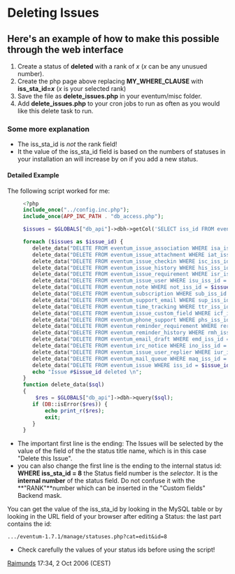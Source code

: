 # Deleting Issues

## Here's an example of how to make this possible through the web interface

1. Create a status of **deleted** with a rank of _x_ (_x_ can be any unusued number).
2. Create the php page above replacing **MY_WHERE_CLAUSE** with **iss_sta_id=_x_** (_x_ is your selected rank)
3. Save the file as **delete_issues.php** in your eventum/misc folder.
4. Add **delete_issues.php** to your cron jobs to run as often as you would like this delete task to run.

### Some more explanation

-   The iss_sta_id is _not_ the rank field!
-   It the value of the iss_sta_id field is based on the numbers of statuses in your installation an will increase by on if you add a new status.

#### Detailed Example

The following script worked for me:

```php
     <?php
     include_once("../config.inc.php");
     include_once(APP_INC_PATH . "db_access.php");

     $issues = $GLOBALS["db_api"]->dbh->getCol('SELECT iss_id FROM eventum_issue, eventum_status WHERE iss_sta_id = sta_id AND sta_title = "Delete this Issue"');

     foreach ($issues as $issue_id) {
        delete_data("DELETE FROM eventum_issue_association WHERE isa_issue_id = $issue_id");
        delete_data("DELETE FROM eventum_issue_attachment WHERE iat_iss_id = $issue_id");
        delete_data("DELETE FROM eventum_issue_checkin WHERE isc_iss_id = $issue_id");
        delete_data("DELETE FROM eventum_issue_history WHERE his_iss_id = $issue_id");
        delete_data("DELETE FROM eventum_issue_requirement WHERE isr_iss_id = $issue_id");
        delete_data("DELETE FROM eventum_issue_user WHERE isu_iss_id = $issue_id");
        delete_data("DELETE FROM eventum_note WHERE not_iss_id = $issue_id");
        delete_data("DELETE FROM eventum_subscription WHERE sub_iss_id = $issue_id");
        delete_data("DELETE FROM eventum_support_email WHERE sup_iss_id = $issue_id");
        delete_data("DELETE FROM eventum_time_tracking WHERE ttr_iss_id = $issue_id");
        delete_data("DELETE FROM eventum_issue_custom_field WHERE icf_iss_id = $issue_id");
        delete_data("DELETE FROM eventum_phone_support WHERE phs_iss_id = $issue_id");
        delete_data("DELETE FROM eventum_reminder_requirement WHERE rer_iss_id = $issue_id");
        delete_data("DELETE FROM eventum_reminder_history WHERE rmh_iss_id = $issue_id");
        delete_data("DELETE FROM eventum_email_draft WHERE emd_iss_id = $issue_id");
        delete_data("DELETE FROM eventum_irc_notice WHERE ino_iss_id = $issue_id");
        delete_data("DELETE FROM eventum_issue_user_replier WHERE iur_iss_id = $issue_id");
        delete_data("DELETE FROM eventum_mail_queue WHERE maq_iss_id = $issue_id");
        delete_data("DELETE FROM eventum_issue WHERE iss_id = $issue_id");
        echo "Issue #$issue_id deleted \n";
     }
     function delete_data($sql)
     {
         $res = $GLOBALS["db_api"]->dbh->query($sql);
        if (DB::isError($res)) {
            echo print_r($res);
            exit;
        }
     }
```

-   The important first line is the ending: The Issues will be selected by the value of the field of the the status title name, which is in this case "Delete this Issue".
-   you can also change the first line is the ending to the internal status id: **WHERE iss_sta_id = 8** the Status field number is the _selector_. It is the **internal number** of the status field. Do not confuse it with the **"RANK"**number which can be inserted in the "Custom fields" Backend mask.

You can get the value of the iss_sta_id by looking in the MySQL table or by looking in the URL field of your browser after editing a Status: the last part contains the id:

`.../eventum-1.7.1/manage/statuses.php?cat=edit&id=8`

-   Check carefully the values of your status ids before using the script!

[Raimunds](User:Raimunds "wikilink") 17:34, 2 Oct 2006 (CEST)
